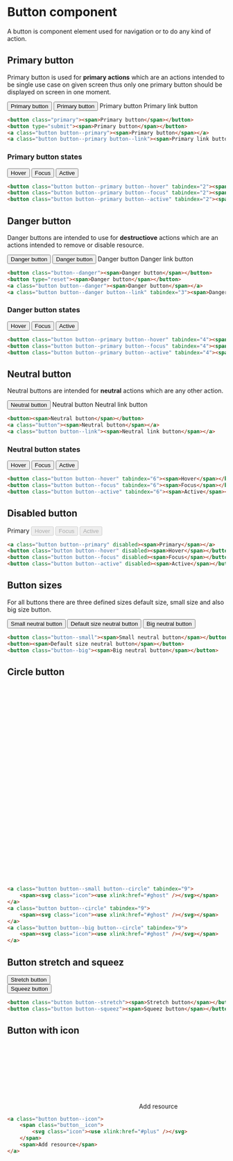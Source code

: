 # Button component

A button is component element used for navigation or to do any kind of action. 

## Primary button
Primary button is used for **primary actions** which are an actions intended to be single use case on given screen thus only one primary button should be displayed on screen in one moment.

<div class="skittles-components-sample">
    <button class="button--primary" tabindex="1"><span>Primary button</span></button>
    <button type="submit" tabindex="1"><span>Primary button</span></button>
    <a class="button button--primary" tabindex="1"><span>Primary button</span></a>
    <a class="button button--primary button--link" tabindex="1"><span>Primary link button</span></a>
</div>

```html
<button class="primary"><span>Primary button</span></button>
<button type="submit"><span>Primary button</span></button>
<a class="button button--primary"><span>Primary button</span></a>
<a class="button button--primary button--link"><span>Primary link button</span></a>
```

### Primary button states
<div class="skittles-components-sample">
    <button class="button button--primary button--hover" tabindex="2"><span>Hover</span></button>
    <button class="button button--primary button--focus" tabindex="2"><span>Focus</span></button>
    <button class="button button--primary button--active" tabindex="2"><span>Active</span></button>
</div>

```html
<button class="button button--primary button--hover" tabindex="2"><span>Hover</span></button>
<button class="button button--primary button--focus" tabindex="2"><span>Focus</span></button>
<button class="button button--primary button--active" tabindex="2"><span>Active</span></button>
```

## Danger button
Danger buttons are intended to use for **destructiove** actions which are an actions intended to remove or disable resource.

<div class="skittles-components-sample">
    <button class="button--danger" tabindex="3"><span>Danger button</span></button>
    <button type="reset" tabindex="3"><span>Danger button</span></button>
    <a class="button button--danger" tabindex="3"><span>Danger button</span></a>
    <a class="button button--danger button--link" tabindex="3"><span>Danger link button</span></a>
</div>

```html
<button class="button--danger"><span>Danger button</span></button>
<button type="reset"><span>Danger button</span></button>
<a class="button button--danger"><span>Danger button</span></a>
<a class="button button--danger button--link" tabindex="3"><span>Danger link button</span></a>
```

### Danger button states
<div class="skittles-components-sample">
    <button class="button button--danger button--hover" tabindex="4"><span>Hover</span></button>
    <button class="button button--danger button--focus" tabindex="4"><span>Focus</span></button>
    <button class="button button--danger button--active" tabindex="4"><span>Active</span></button>
</div>

```html
<button class="button button--primary button--hover" tabindex="4"><span>Hover</span></button>
<button class="button button--primary button--focus" tabindex="4"><span>Focus</span></button>
<button class="button button--primary button--active" tabindex="4"><span>Active</span></button>
```

## Neutral button
Neutral buttons are intended for **neutral** actions which are any other action.

<div class="skittles-components-sample">
    <button tabindex="5"><span>Neutral button</span></button>
    <a class="button" tabindex="5"><span>Neutral button</span></a>
    <a class="button button--link" tabindex="5"><span>Neutral link button</span></a>
</div>

```html
<button><span>Neutral button</span></button>
<a class="button"><span>Neutral button</span></a>
<a class="button button--link"><span>Neutral link button</span></a>
```

### Neutral button states
<div class="skittles-components-sample">
    <button class="button button--hover" tabindex="6"><span>Hover</span></button>
    <button class="button button--focus" tabindex="6"><span>Focus</span></button>
    <button class="button button--active" tabindex="6"><span>Active</span></button>
</div>

```html
<button class="button button--hover" tabindex="6"><span>Hover</span></button>
<button class="button button--focus" tabindex="6"><span>Focus</span></button>
<button class="button button--active" tabindex="6"><span>Active</span></button>
```

## Disabled button
<div class="skittles-components-sample">
    <a class="button button--primary" disabled><span>Primary</span></a>
    <button class="button button--hover" disabled><span>Hover</span></button>
    <button class="button button--focus" disabled><span>Focus</span></button>
    <button class="button button--active" disabled><span>Active</span></button>
</div>

```html
<a class="button button--primary" disabled><span>Primary</span></a>
<button class="button button--hover" disabled><span>Hover</span></button>
<button class="button button--focus" disabled><span>Focus</span></button>
<button class="button button--active" disabled><span>Active</span></button>
```


## Button sizes
For all buttons there are three defined sizes default size, small size and also big size button.
<div class="skittles-components-sample">
    <button class="button--small" tabindex="9"><span>Small neutral button</span></button>
    <button tabindex="10"><span>Default size neutral button</span></button>
    <button class="button--big" tabindex="11"><span>Big neutral button</span></button>
</div>

```html
<button class="button--small"><span>Small neutral button</span></button>
<button><span>Default size neutral button</span></button>
<button class="button--big"><span>Big neutral button</span></button>
```

## Circle button
<div class="skittles-components-sample">
    <a class="button button--small button--circle" tabindex="9">
        <span>
            <svg class="icon"><use xlink:href="#ghost" /></svg>
        </span>
    </a>
    <a class="button button--circle" tabindex="9">
        <span>
            <svg class="icon"><use xlink:href="#ghost" /></svg>
        </span>
    </a>
    <a class="button button--big button--circle" tabindex="9">
        <span>
            <svg class="icon"><use xlink:href="#ghost" /></svg>
        </span>
    </a>
</div>

```html
<a class="button button--small button--circle" tabindex="9">
    <span><svg class="icon"><use xlink:href="#ghost" /></svg></span>
</a>
<a class="button button--circle" tabindex="9">
    <span><svg class="icon"><use xlink:href="#ghost" /></svg></span>
</a>
<a class="button button--big button--circle" tabindex="9">
    <span><svg class="icon"><use xlink:href="#ghost" /></svg></span>
</a>
```

## Button stretch and squeez

<div class="skittles-components-sample">
    <button class="button button--stretch"><span>Stretch button</span></button>
</div>
<div class="skittles-components-sample">
    <button class="button button--squeez"><span>Squeez button</span></button>
</div>


```html
<button class="button button--stretch"><span>Stretch button</span></button>
<button class="button button--squeez"><span>Squeez button</span></button>
```

## Button with icon

<div class="skittles-components-sample">
    <a class="button button--icon">
        <span class="button__icon">
            <svg class="icon"><use xlink:href="#plus" /></svg>
        </span>
        <span>Add resource</span>
    </a>
</div>

```html
<a class="button button--icon">
    <span class="button__icon">
        <svg class="icon"><use xlink:href="#plus" /></svg>
    </span>
    <span>Add resource</span>
</a>
```